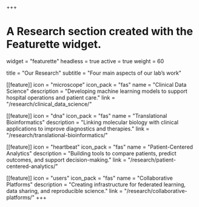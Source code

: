 +++
# A Research section created with the Featurette widget.
widget = "featurette"
headless = true
active = true
weight = 60

title = "Our Research"
subtitle = "Four main aspects of our lab’s work"

[[feature]]
  icon = "microscope"
  icon_pack = "fas"
  name = "Clinical Data Science"
  description = "Developing machine learning models to support hospital operations and patient care."
  link = "/research/clinical_data_science/"

[[feature]]
  icon = "dna"
  icon_pack = "fas"
  name = "Translational Bioinformatics"
  description = "Linking molecular biology with clinical applications to improve diagnostics and therapies."
  link = "/research/translational-bioinformatics/"

[[feature]]
  icon = "heartbeat"
  icon_pack = "fas"
  name = "Patient-Centered Analytics"
  description = "Building tools to compare patients, predict outcomes, and support decision-making."
  link = "/research/patient-centered-analytics/"

[[feature]]
  icon = "users"
  icon_pack = "fas"
  name = "Collaborative Platforms"
  description = "Creating infrastructure for federated learning, data sharing, and reproducible science."
  link = "/research/collaborative-platforms/"
+++
